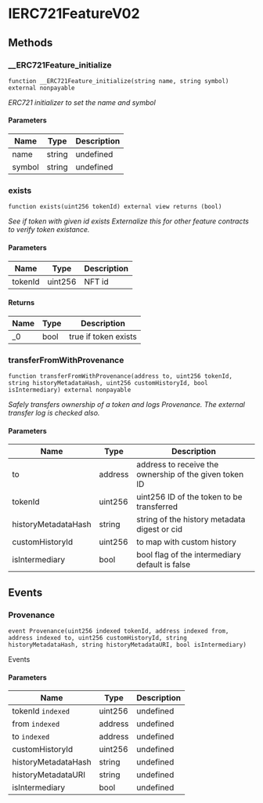 # IERC721FeatureV02









## Methods

### __ERC721Feature_initialize

```solidity
function __ERC721Feature_initialize(string name, string symbol) external nonpayable
```



*ERC721 initializer to set the name and symbol*

#### Parameters

| Name | Type | Description |
|---|---|---|
| name | string | undefined |
| symbol | string | undefined |

### exists

```solidity
function exists(uint256 tokenId) external view returns (bool)
```



*See if token with given id exists Externalize this for other feature contracts to verify token existance.*

#### Parameters

| Name | Type | Description |
|---|---|---|
| tokenId | uint256 | NFT id |

#### Returns

| Name | Type | Description |
|---|---|---|
| _0 | bool | true if token exists |

### transferFromWithProvenance

```solidity
function transferFromWithProvenance(address to, uint256 tokenId, string historyMetadataHash, uint256 customHistoryId, bool isIntermediary) external nonpayable
```



*Safely transfers ownership of a token and logs Provenance. The external transfer log is checked also.*

#### Parameters

| Name | Type | Description |
|---|---|---|
| to | address | address to receive the ownership of the given token ID |
| tokenId | uint256 | uint256 ID of the token to be transferred |
| historyMetadataHash | string | string of the history metadata digest or cid |
| customHistoryId | uint256 | to map with custom history |
| isIntermediary | bool | bool flag of the intermediary default is false |



## Events

### Provenance

```solidity
event Provenance(uint256 indexed tokenId, address indexed from, address indexed to, uint256 customHistoryId, string historyMetadataHash, string historyMetadataURI, bool isIntermediary)
```

Events



#### Parameters

| Name | Type | Description |
|---|---|---|
| tokenId `indexed` | uint256 | undefined |
| from `indexed` | address | undefined |
| to `indexed` | address | undefined |
| customHistoryId  | uint256 | undefined |
| historyMetadataHash  | string | undefined |
| historyMetadataURI  | string | undefined |
| isIntermediary  | bool | undefined |



